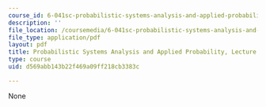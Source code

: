 ```yaml
---
course_id: 6-041sc-probabilistic-systems-analysis-and-applied-probability-fall-2013
description: ''
file_location: /coursemedia/6-041sc-probabilistic-systems-analysis-and-applied-probability-fall-2013/d569abb143b22f469a09ff218cb3383c_MIT6_041SCF13_L19.pdf
file_type: application/pdf
layout: pdf
title: Probabilistic Systems Analysis and Applied Probability, Lecture 19
type: course
uid: d569abb143b22f469a09ff218cb3383c

---
```

None